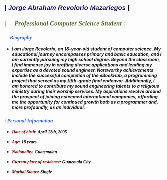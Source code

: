 ## <span style="font-family: 'Montserrat', sans-serif; color: #191970;">| *Jorge Abraham Revolorio Mazariegos* |</span><span style="font-family: 'Playfair Display', serif; color: #8B4513;"><br><br>| 📙 <span style="font-family: 'Playfair Display', serif; color: #556B2F;">*Professional Computer Science Student* | </span>

### <span style="font-family: 'Playfair Display', serif; color: #87CEEB;"> 🧑 </span> <span style="font-family: 'Playfair Display', serif; color: #4169E1">*Biography*</span>

- ***I am Jorge Revolorio, an 18-year-old student of computer science. My educational journey encompasses primary and basic education, and I am currently pursuing my high school degree. Beyond the classroom, I find immense joy in crafting diverse applications and lending my expertise as a devoted sound engineer. Noteworthy achievements include the successful completion of the eBookHub, a programming project that served as my fifth-grade final endeavor. Additionally, I am honored to contribute my sound engineering talents to a religious ministry during their worship services. My aspirations revolve around the prospect of joining esteemed international companies, affording me the opportunity for continued growth both as a programmer and, more profoundly, as an individual.*** 

### <span style="font-family: 'Playfair Display', serif; color: #87CEEB;"> ℹ️ </span> <span style="font-family: 'Playfair Display', serif; color: #4169E1">*Personal Information*</span>

- <span style="font-family: 'Playfair Display', serif; color: #800000; font-weight: bold;"> *Date of birth:* </span> <span style="font-family: 'Playfair Display', serif; color: black; font-weight: bold;"> *April 12th, 2005* </span>

- <span style="font-family: 'Playfair Display', serif; color: #800000; font-weight: bold;"> *Age:* </span> <span style="font-family: 'Playfair Display', serif; color: black; font-weight: bold;"> *18 years* </span>

- <span style="font-family: 'Playfair Display', serif; color: #800000; font-weight: bold;"> *Nationality:* </span> <span style="font-family: 'Playfair Display', serif; color: black; font-weight: bold;"> *Guatemalan* </span>

- <span style="font-family: 'Playfair Display', serif; color: #800000; font-weight: bold;"> *Current place of residence:* </span> <span style="font-family: 'Playfair Display', serif; color: black; font-weight: bold;"> *Guatemala City* </span>

- <span style="font-family: 'Playfair Display', serif; color: #800000; font-weight: bold;"> *Marital Status:* </span> <span style="font-family: 'Playfair Display', serif; color: black; font-weight: bold;"> *Single* </span>

